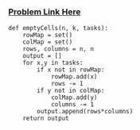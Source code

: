 ### [Problem Link Here](https://www.codingninjas.com/codestudio/guided-paths/data-structures-algorithms/content/118821/offering/1381906)

```
def emptyCells(n, k, tasks):
    rowMap = set()
    colMap = set()
    rows, columns = n, n
    output = []
    for x,y in tasks:
        if x not in rowMap:
            rowMap.add(x)
            rows -= 1
        if y not in colMap:
            colMap.add(y)
            columns -= 1
        output.append(rows*columns)
    return output
    
```
